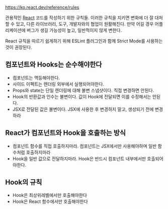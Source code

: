 https://ko.react.dev/reference/rules

관용적인 [React](posts/study/react/React.md) 코드를 작성하기 위한 규칙들. 이러한 규칙을 지키면 변화에 더 잘 대처할 수 있고, 다른 라이브러리, 도구, 개발자와의 협업이 원활해진다. 만약 어길 경우 어플리케이션에 버그가 생길 가능성이 높고, 일반적이지 않게 변한다. 

React 규칙을 따르기 쉽게하기 위해 ESLint 플러그인과 함께 Strict Mode를 사용하는 것이 권장된다.

## 컴포넌트와 Hooks는 순수해야한다

- 컴포넌트는 멱등해야한다.
- 사이드 이펙트는 렌더링 외부에서 실행되어야한다. 
- Props와 state는 단일 렌더링에 대해 불변 스냅샷이다. 직접 변경하면 안된다. 
- Hook의 반환값과 인수는 불변이다. 값이 Hook에 전달되면 이를 수정해서는 안된다. 
- JSX로 전달된 값은 불변이다. JSX에 사용한 후 변경하지 말고, 생성되기 전에 변경하라


## React가 컴포넌트와 Hook을 호출하는 방식

- 컴포넌트 함수를 직접 호출하지마라. 컴포넌트는 JSX에서만 사용해야하며 일반 함수처럼 호출하지마라
- Hook을 일반 값으로 전달하지마라. Hook은 반드시 컴포넌트 내부에서만 호출되어야한다. 

## Hook의 규칙

- Hook은 최상위레벨에서만 호출해야한다
- Hook은 React 함수에서만 호출해야한다

